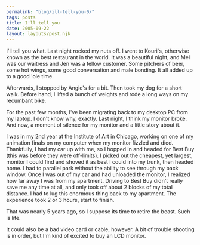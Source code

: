 ```yaml
---
permalink: "blog/ill-tell-you-0/"
tags: posts
title: I'll tell you
date: 2005-09-22
layout: layouts/post.njk
---
```


I'll tell you what. Last night rocked my nuts off. I went to Kouri's, otherwise known as the best restaurant in the world. It was a beautiful night, and Mel was our waitress and Jen was a fellow customer. Some pitchers of beer, some hot wings, some good conversation and male bonding. It all added up to a good 'ole time. 

Afterwards, I stopped by Angie's for a bit. Then took my dog for a short walk. Before hand, I lifted a bunch of weights and rode a long ways on my recumbant bike. 

For the past few months, I've been migrating back to my desktop PC from my laptop. I don't know why, exactly. Last night, I think my monitor broke. And now, a moment of silence for my monitor and a little story about it. 

I was in my 2nd year at the Institute of Art in Chicago, working on one of my animation finals on my computer when my monitor fizzled and died. Thankfully, I had my car up with me, so I hopped in and headed for Best Buy (this was before they were off-limits). I picked out the cheapest, yet largest, monitor I could find and shoved it as best I could into my trunk, then headed home. I had to parallel park without the ability to see through my back window. Once I was out of my car and had unloaded the monitor, I realized how far away I was from my apartment. Driving to Best Buy didn't really save me any time at all, and only took off about 2 blocks of my total distance. I had to lug this enormous thing back to my apartment. The experience took 2 or 3 hours, start to finish. 

That was nearly 5 years ago, so I suppose its time to retire the beast. Such is life. 

It could also be a bad video card or cable, however. A bit of trouble shooting is in order, but I'm kind of excited to buy an LCD monitor.